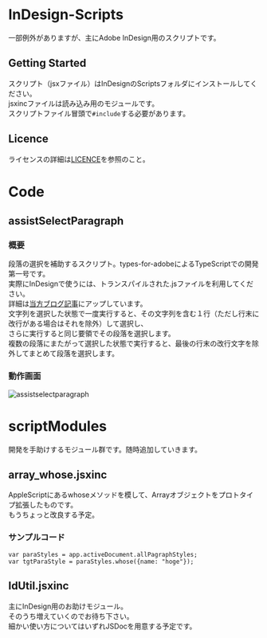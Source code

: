 # InDesign-Scripts
一部例外がありますが、主にAdobe InDesign用のスクリプトです。  

## Getting Started
スクリプト（jsxファイル）はInDesignのScriptsフォルダにインストールしてください。  
jsxincファイルは読み込み用のモジュールです。  
スクリプトファイル冒頭で`#include`する必要があります。

## Licence
ライセンスの詳細は[LICENCE](https://github.com/UskeS/InDesign-Scripts/blob/master/LICENCE)を参照のこと。

# Code
## assistSelectParagraph
### 概要
段落の選択を補助するスクリプト。types-for-adobeによるTypeScriptでの開発第一号です。  
実際にInDesignで使うには、トランスパイルされた.jsファイルを利用してください。  
詳細は[当方ブログ記事](http://uske-s.hatenablog.com/entry/2019/02/02/231828)にアップしています。  
文字列を選択した状態で一度実行すると、その文字列を含む１行（ただし行末に改行がある場合はそれを除外）して選択し、  
さらに実行すると同じ要領でその段落を選択します。  
複数の段落にまたがって選択した状態で実行すると、最後の行末の改行文字を除外してまとめて段落を選択します。
### 動作画面
![assistselectparagraph](https://user-images.githubusercontent.com/32891783/52755826-a5d9cd00-3042-11e9-8c0c-2c3e1a8ba560.gif)

# scriptModules
開発を手助けするモジュール群です。随時追加していきます。
## array_whose.jsxinc
AppleScriptにあるwhoseメソッドを模して、Arrayオブジェクトをプロトタイプ拡張したものです。  
もうちょっと改良する予定。
### サンプルコード
```
var paraStyles = app.activeDocument.allPagraphStyles;
var tgtParaStyle = paraStyles.whose({name: "hoge"});
```
## IdUtil.jsxinc
主にInDesign用のお助けモジュール。  
そのうち増えていくのでお待ち下さい。  
細かい使い方についてはいずれJSDocを用意する予定です。